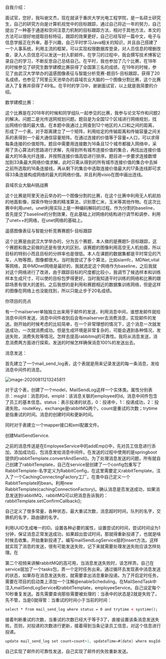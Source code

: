 自我介绍：

面试官，您好，我叫谢文杰，现在就读于重庆大学光电工程学院，是一名硕士研究生，自己的研究方向是计算机视觉中的目标跟踪，通过自己将近一年的努力，自己提出了一种基于通道和空间注意力机制的目标跟踪方法，相对于其他方法，本文的方法可以很好地提取目标特征，跟踪的效果更好，自己已经写好一篇中文，电子与信息学报正在外审。基于兴趣，自己平时学习Java相关的知识，并且自己搭建了一个人事系统，利用主流的框架，可以实现权限数据库登录，对人员信息的增删改查，录入人员信息可以发送一封入职邮件。在学习的过程中，我会撰写技术博客记录自己的学习，不断反思自己总结自己。在平时，我也参加了几个比赛，在18年的时候参见了研究生数学建模比赛获得了全国第三名的成绩，在19年的时候，参见了由武汉大学举办的遥感图像表征与智能分析竞赛-题目5-目标跟踪，获得了20名成绩，也参见了阿里云天池举办的县域农业大脑的一个图像分割比赛，这个比赛进入了复赛并获得了49名。在平时的学习中，谢谢面试官，以上就是我简要的介绍。

数学建模比赛：

这个比赛是在2018年的时候和同学组队一起参见的比赛，我参与论文写作和问题2的解决。问题二是光传送网规划问题。题目是为全国12个区域进行网络规划，找出网络价值的最大值。在本题中我通过上网查到12个地区的人口和之间的距离，形成了一个表。对于距离建立了一个矩阵，利用给定的传输距离和传输容量之间关系的表得到一个最大通信容量矩阵。在通过连接的价值等于容量×人口，可以求得每条连接的价值矩阵。题目中需要用连接数为16条且12个城市都接入网络中，采用了贪心算法的思路进行求解，先得到所有城市连接价值的集合，再找出连接价值最大的16条光纤连接，并按照连接价值高低进行排序。题目进一步要求连接数增加到33条最大网络价值求解，此时只需从得到的所有城市连接价值的集合中去掉之前所选取的16条连接线，再从剩下的集合中选取连接价值最大的17条连线即可求得33条连接构成网络的最大的网络价值。并且利用visio在图中画出连线。

县域农业大脑AI挑战赛

这个比赛是阿里天池云举办的一个图像分割的比赛，在这个比赛中利用无人机航拍的地面影像，探索作物分类的精准算法，识别薏仁米，玉米等其他作物。在这次比赛中利用unet，unet利用实际上是一种编码解码的过程。作为分割的baseline，首先提交了baseline的分割效果，在此基础上对网络的结构进行调节和调参，利用了unet++的网络，在unet网络的基础上。

遥感图像表征与智能分析竞赛赛题5-目标跟踪

这个比赛是由武汉大学举办的，分为五个赛题，本人做的是赛题5-目标跟踪，这个赛题和我之前做的还是有很大的区别，该赛题的图像利用高空无人机拍摄，所以目标的特别小而且目标的分辨率也是很低。本人在课题的数据集都是平时常见的汽车，人物等图，图像都很大。当时我尝试了多个算法，比如siamfc，MDNet,vital等网络，其中MDnet网络是最好的，我就选定这个网络作为baseline，之后我就对这个网络进行了改进，由于跟踪目标的尺度都比较小，我调节了候选样本和训练样本生成尺寸，可以使的目标包罗得更好。当时我知道平时训练的网络和比赛的跟踪场景有很大的差别。之后我想的是利用和赛题相近的数据集训练网络，但是这样的图像在网络上也没能找到，所以只能止步于20名成绩。

你项目的亮点

有一个mailserver单独独立出来用于邮件的发送，利用消息中间，谁想发邮件就给消息中间件发送，消息中间件收到后会有mailserver去消费消息，实现邮件的发送。刚开始的时候考虑的比较简单，在一个非常理想的情况下，这个消息一次就发送成功，一次就消费成功。但是生成环境是非常复杂的，可能会遇到各种情况，发送失败，消费失败等情况。怎样去提高rabbitmq的可靠性。我将从消息发送，消息消费两方面进行探索。发送的时候怎样确保消息100%的发送出去。

消息发送：

首先建立了一个mail_send_log表，这个表就是用来记录发送的每一条消息，发给消息中间件的消息。

![image-20200811213245811](C:\Users\xwj\AppData\Roaming\Typora\typora-user-images\image-20200811213245811.png)

对于这个表，创建了一个model，MailSendLog这样一个实体类。属性分别表示：msgId：消息的id，empId：该消息关联的employee的Id。消息中间件包含了员工的基本信息。status：表示投递的状态，0：投递中，1：投递成功，2：投递失败。routeKey，exchange是rabbitMQ两个。count是重试的次数；trytime是指重试的时间。消息的创建时间和更新时间。

同时对于表建立一个mapper接口和xml配置文件。

创建MailSendService.

之前的消息传送是在EmployeeService中的addEmp()中，先对员工信息进行添加，添加成功后，包消息发给消息中间件。在发送的过程中使用的是springboot提供的rabbitTemplate.convertAndSend()。为了处理消息发送的问题，所有就自己创建了rabbitTemplate，自己在service层创建了一个config包重写了RabbitTemplate-名字定义为RabbitConfig，在这里需要定义rabbitTemplate，注入了一个CachingConnectingFactory工厂。在类中自己定义一个RabbitTemplate的bean。利用new RabbitTemplate(cachingConnectionFactory)。确认消息是否发送成功，如果消息发送到rabbitMQ，rabbitMQ可以把消息告诉我的：rabbitTemplate.setConfirmCallback();

自己定义了很多常量，各种状态，最大重试次数，消息超时时间，队列的名字，交换机的名字，路由键的名字。

利用UUID生成唯一的ID。设置各种必要的属性，设置尝试的时间，尝试时间设为1分钟，保证消息正常发送成功，如果超出尝试时间，那就得重新投递了，也就是啥时候去收集，开始重新投递了。编写mailSendLogService层的insert方法。这样就实现了消息的发送，很有可能发送失败，记下来就需要处理发送失败应该怎样处理。在

第二个视频来讲解rabbitMQ的高可用，当消息发送失败时，该怎样弄。自己在service层加了一个tasks包，弄一个定时任务出来。通过循环去发现表中消息发送的状态，如果存在消息发送失败，就需要拿出消息重新投递。为了开启定时任务，需要在项目的启动类上添加一个注解@enableScheduling。在MailSendTask中注入mailSendLogService和rabbitTemplate，employeeService。自己设定每个10秒重复发送。首先需要查询那些需要被处理的：当表中的状态是2就是失败了，先不管，当是0就得管：当重试的时间小于当前的时间：

```xml
select * from mail_send_log where status = 0 and trytime < systime();
```

接着判断重试的次数，当重试的次数已经大于等于3了，直接设置该条消息发送失败。否则，对投递的次数进行更新，接着得到当条记录员工信息，对这个信息进行投递。

```java
update mail_send_log set count=count+1, updateTime=#{date} where msgId=#{msgId};
```



自己实现了邮件的可靠性发送，自己实现了邮件的失败重新发送。

